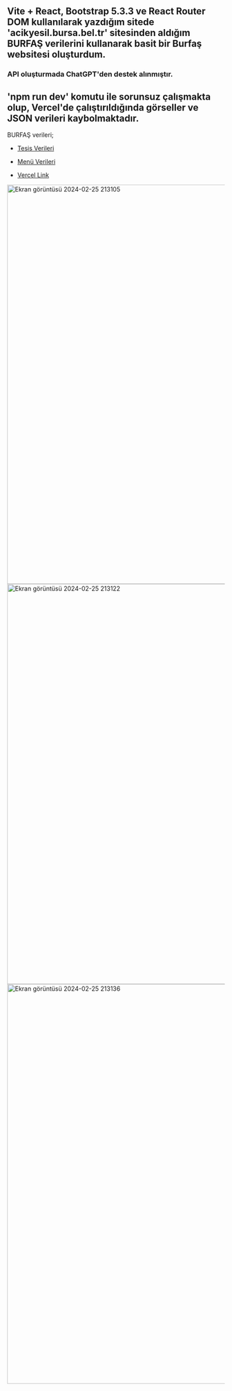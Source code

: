 ## Vite + React, Bootstrap 5.3.3 ve React Router DOM kullanılarak yazdığım sitede 'acikyesil.bursa.bel.tr' sitesinden aldığım BURFAŞ verilerini kullanarak basit bir Burfaş websitesi oluşturdum.

### API oluşturmada ChatGPT'den destek alınmıştır.

## 'npm run dev' komutu ile sorunsuz çalışmakta olup, Vercel'de çalıştırıldığında görseller ve JSON verileri kaybolmaktadır.

BURFAŞ verileri;

* [Tesis Verileri](https://acikyesil.bursa.bel.tr/dataset/burfas-sosyaltesisleri/resource/66ca5eef-dae1-4ae5-9c56-2c060807e868)

* [Menü Verileri](https://acikyesil.bursa.bel.tr/dataset/burfas-menu/resource/5e839242-43b9-4d10-af6d-3b711247b7d8)

* [Vercel Link](https://bitirmeprojesi.vercel.app/)

<img width="924" alt="Ekran görüntüsü 2024-02-25 213105" src="https://github.com/CerenStrange/bitirmeprojesi/assets/157277848/bbae7a99-59a6-40a2-8630-bea0d26294b0">
<img width="926" alt="Ekran görüntüsü 2024-02-25 213122" src="https://github.com/CerenStrange/bitirmeprojesi/assets/157277848/83050381-c242-42e4-87d5-76821be7fc0c">
<img width="925" alt="Ekran görüntüsü 2024-02-25 213136" src="https://github.com/CerenStrange/bitirmeprojesi/assets/157277848/5ca413f4-b451-407c-a7c9-eb8f5f636be1">
